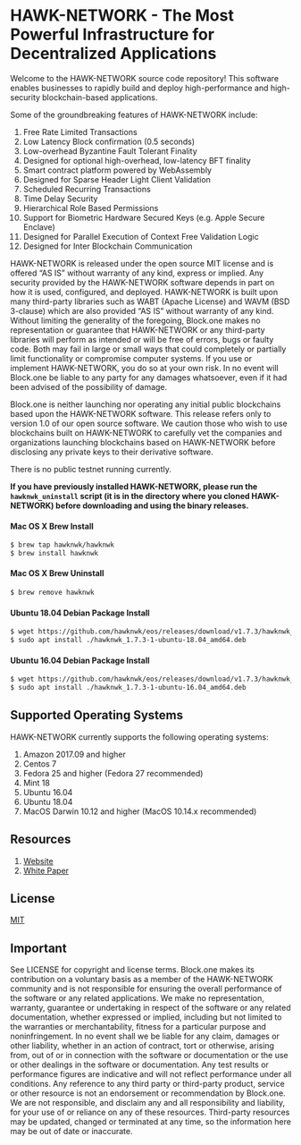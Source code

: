 
# HAWK-NETWORK - The Most Powerful Infrastructure for Decentralized Applications

Welcome to the HAWK-NETWORK source code repository! This software enables businesses to rapidly build and deploy high-performance and high-security blockchain-based applications.

Some of the groundbreaking features of HAWK-NETWORK include:

1. Free Rate Limited Transactions
1. Low Latency Block confirmation (0.5 seconds)
1. Low-overhead Byzantine Fault Tolerant Finality
1. Designed for optional high-overhead, low-latency BFT finality
1. Smart contract platform powered by WebAssembly
1. Designed for Sparse Header Light Client Validation
1. Scheduled Recurring Transactions
1. Time Delay Security
1. Hierarchical Role Based Permissions
1. Support for Biometric Hardware Secured Keys (e.g. Apple Secure Enclave)
1. Designed for Parallel Execution of Context Free Validation Logic
1. Designed for Inter Blockchain Communication

HAWK-NETWORK is released under the open source MIT license and is offered “AS IS” without warranty of any kind, express or implied. Any security provided by the HAWK-NETWORK software depends in part on how it is used, configured, and deployed. HAWK-NETWORK is built upon many third-party libraries such as WABT (Apache License) and WAVM (BSD 3-clause) which are also provided “AS IS” without warranty of any kind. Without limiting the generality of the foregoing, Block.one makes no representation or guarantee that HAWK-NETWORK or any third-party libraries will perform as intended or will be free of errors, bugs or faulty code. Both may fail in large or small ways that could completely or partially limit functionality or compromise computer systems. If you use or implement HAWK-NETWORK, you do so at your own risk. In no event will Block.one be liable to any party for any damages whatsoever, even if it had been advised of the possibility of damage.  

Block.one is neither launching nor operating any initial public blockchains based upon the HAWK-NETWORK software. This release refers only to version 1.0 of our open source software. We caution those who wish to use blockchains built on HAWK-NETWORK to carefully vet the companies and organizations launching blockchains based on HAWK-NETWORK before disclosing any private keys to their derivative software.

There is no public testnet running currently.

**If you have previously installed HAWK-NETWORK, please run the `hawknwk_uninstall` script (it is in the directory where you cloned HAWK-NETWORK) before downloading and using the binary releases.**

#### Mac OS X Brew Install
```sh
$ brew tap hawknwk/hawknwk
$ brew install hawknwk
```
#### Mac OS X Brew Uninstall
```sh
$ brew remove hawknwk
```
#### Ubuntu 18.04 Debian Package Install
```sh
$ wget https://github.com/hawknwk/eos/releases/download/v1.7.3/hawknwk_1.7.3-1-ubuntu-18.04_amd64.deb
$ sudo apt install ./hawknwk_1.7.3-1-ubuntu-18.04_amd64.deb
```
#### Ubuntu 16.04 Debian Package Install
```sh
$ wget https://github.com/hawknwk/eos/releases/download/v1.7.3/hawknwk_1.7.3-1-ubuntu-16.04_amd64.deb
$ sudo apt install ./hawknwk_1.7.3-1-ubuntu-16.04_amd64.deb
```

## Supported Operating Systems
HAWK-NETWORK currently supports the following operating systems:  
1. Amazon 2017.09 and higher
2. Centos 7
3. Fedora 25 and higher (Fedora 27 recommended)
4. Mint 18
5. Ubuntu 16.04
6. Ubuntu 18.04
7. MacOS Darwin 10.12 and higher (MacOS 10.14.x recommended)

## Resources
1. [Website](https://www.hawk.cool)
1. [White Paper](https://hawk.cool/HAWK%20WP-EN0622.pdf)


## License

[MIT](./LICENSE)

## Important

See LICENSE for copyright and license terms.  Block.one makes its contribution on a voluntary basis as a member of the HAWK-NETWORK community and is not responsible for ensuring the overall performance of the software or any related applications.  We make no representation, warranty, guarantee or undertaking in respect of the software or any related documentation, whether expressed or implied, including but not limited to the warranties or merchantability, fitness for a particular purpose and noninfringement. In no event shall we be liable for any claim, damages or other liability, whether in an action of contract, tort or otherwise, arising from, out of or in connection with the software or documentation or the use or other dealings in the software or documentation.  Any test results or performance figures are indicative and will not reflect performance under all conditions.  Any reference to any third party or third-party product, service or other resource is not an endorsement or recommendation by Block.one.  We are not responsible, and disclaim any and all responsibility and liability, for your use of or reliance on any of these resources. Third-party resources may be updated, changed or terminated at any time, so the information here may be out of date or inaccurate.
